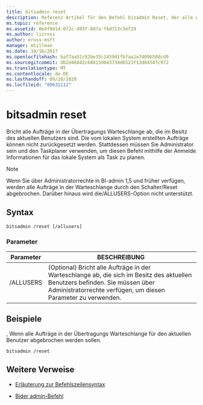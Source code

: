 ```yaml
---
title: bitsadmin reset
description: Referenz Artikel für den Befehl bizadmin Reset, der alle Aufträge in der Übertragungs Warteschlange des aktuellen Benutzers abbricht.
ms.topic: reference
ms.assetid: 0e4f9d1d-072c-493f-8d7a-f6d713c3ef29
ms.author: lizross
author: eross-msft
manager: mtillman
ms.date: 10/16/2017
ms.openlocfilehash: baf7aa52c92be35c1439d1fbfaa1e7409b58dcd9
ms.sourcegitcommit: db2d46842c68813d043738d6523f13d8454fc972
ms.translationtype: MT
ms.contentlocale: de-DE
ms.lasthandoff: 09/10/2020
ms.locfileid: "89631112"
---
```

# <a name="bitsadmin-reset"></a>bitsadmin reset

Bricht alle Aufträge in der Übertragungs Warteschlange ab, die im Besitz des aktuellen Benutzers sind. Die vom lokalen System erstellten Aufträge können nicht zurückgesetzt werden. Stattdessen müssen Sie Administrator sein und den Taskplaner verwenden, um diesen Befehl mithilfe der Anmelde Informationen für das lokale System als Task zu planen.

> [!NOTE]
> Wenn Sie über Administratorrechte in BI-admin 1,5 und früher verfügen, werden alle Aufträge in der Warteschlange durch den Schalter/Reset abgebrochen. Darüber hinaus wird die/ALLUSERS-Option nicht unterstützt.

## <a name="syntax"></a>Syntax

```
bitsadmin /reset [/allusers]
```

### <a name="parameters"></a>Parameter

| Parameter | BESCHREIBUNG |
| -------------- | -------------- |
| /ALLUSERS | (Optional) Bricht alle Aufträge in der Warteschlange ab, die sich im Besitz des aktuellen Benutzers befinden. Sie müssen über Administratorrechte verfügen, um diesen Parameter zu verwenden. |

## <a name="examples"></a>Beispiele

, Wenn alle Aufträge in der Übertragungs Warteschlange für den aktuellen Benutzer abgebrochen werden sollen.

```
bitsadmin /reset
```

## <a name="additional-references"></a>Weitere Verweise

- [Erläuterung zur Befehlszeilensyntax](command-line-syntax-key.md)

- [Bider admin-Befehl](bitsadmin.md)
